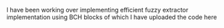 I have been working over implementing efficient fuzzy extractor implementation using BCH blocks of which I have uploaded the code here
